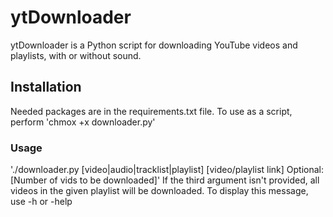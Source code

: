 # ytDownloader
ytDownloader is a Python script for downloading YouTube videos and playlists, with or without sound.

## Installation
Needed packages are in the requirements.txt file.
To use as a script, perform 'chmox +x downloader.py'

### Usage
'./downloader.py [video|audio|tracklist|playlist] [video/playlist link] Optional: [Number of vids to be downloaded]'
If the third argument isn't provided, all videos in the given playlist will be downloaded.
To display this message, use -h or -help


